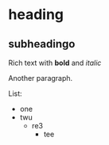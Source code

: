 # heading
## subheadingo


Rich text with __bold__ and _italic_

Another paragraph.

List:
- one
- twu
   - re3
       - tee